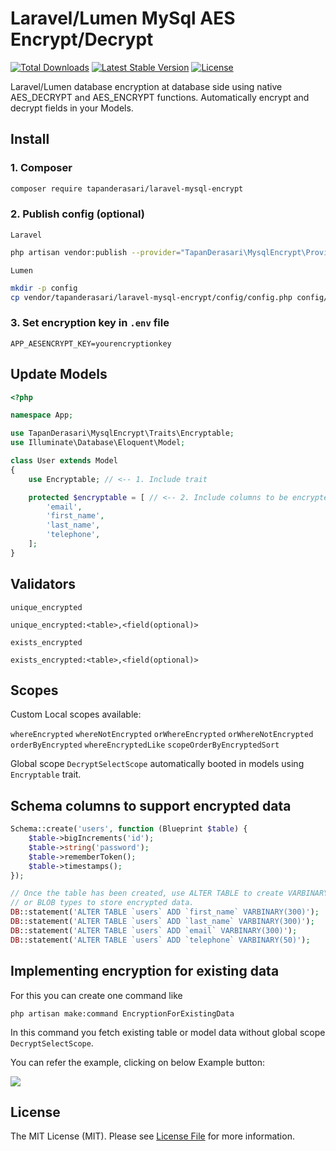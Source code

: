 # Laravel/Lumen MySql AES Encrypt/Decrypt

<a href="https://packagist.org/packages/tapanderasari/laravel-mysql-encrypt"><img src="https://img.shields.io/packagist/dt/tapanderasari/laravel-mysql-encrypt" alt="Total Downloads"></a> <a href="https://img.shields.io/packagist/v/tapanderasari/laravel-mysql-encrypt"><img src="https://img.shields.io/packagist/v/tapanderasari/laravel-mysql-encrypt" alt="Latest Stable Version"></a> <a href="https://github.com/TapanDerasari/laravel-mysql-encrypt/blob/master/LICENSE"><img src="https://img.shields.io/packagist/l/tapanderasari/laravel-mysql-encrypt" alt="License"></a>

Laravel/Lumen database encryption at database side using native AES_DECRYPT and AES_ENCRYPT functions.
Automatically encrypt and decrypt fields in your Models.

## Install

### 1. Composer

```bash
composer require tapanderasari/laravel-mysql-encrypt
```

### 2. Publish config (optional)

`Laravel`

```bash
php artisan vendor:publish --provider="TapanDerasari\MysqlEncrypt\Providers\LaravelServiceProvider"
```

`Lumen`

```bash
mkdir -p config
cp vendor/tapanderasari/laravel-mysql-encrypt/config/config.php config/mysql-encrypt.php
```

### 3. Set encryption key in `.env` file

```
APP_AESENCRYPT_KEY=yourencryptionkey
```

## Update Models

```php
<?php

namespace App;

use TapanDerasari\MysqlEncrypt\Traits\Encryptable;
use Illuminate\Database\Eloquent\Model;

class User extends Model
{
    use Encryptable; // <-- 1. Include trait

    protected $encryptable = [ // <-- 2. Include columns to be encrypted
        'email',
        'first_name',
        'last_name',
        'telephone',
    ];
}
```

## Validators

`unique_encrypted`

```
unique_encrypted:<table>,<field(optional)>
```

`exists_encrypted`

```
exists_encrypted:<table>,<field(optional)>
```

## Scopes

Custom Local scopes available:

`whereEncrypted`
`whereNotEncrypted`
`orWhereEncrypted`
`orWhereNotEncrypted`
`orderByEncrypted`
`whereEncryptedLike`
`scopeOrderByEncryptedSort`

Global scope `DecryptSelectScope` automatically booted in models using `Encryptable` trait.

## Schema columns to support encrypted data

```php
Schema::create('users', function (Blueprint $table) {
    $table->bigIncrements('id');
    $table->string('password');
    $table->rememberToken();
    $table->timestamps();
});

// Once the table has been created, use ALTER TABLE to create VARBINARY
// or BLOB types to store encrypted data.
DB::statement('ALTER TABLE `users` ADD `first_name` VARBINARY(300)');
DB::statement('ALTER TABLE `users` ADD `last_name` VARBINARY(300)');
DB::statement('ALTER TABLE `users` ADD `email` VARBINARY(300)');
DB::statement('ALTER TABLE `users` ADD `telephone` VARBINARY(50)');
```
## Implementing encryption for existing data

For this you can create one command like

```
php artisan make:command EncryptionForExistingData
```

In this command you fetch existing table or model data without global scope `DecryptSelectScope`.

You can refer the example, clicking on below Example button:

<a href="https://github.com/TapanDerasari/laravel-mysql-encrypt/blob/master/existing_data_encryption.md" target="new"><img src="https://img.shields.io/badge/Example-green"></a>


## License

The MIT License (MIT). Please
see [License File](https://github.com/TapanDerasari/laravel-mysql-encrypt/blob/master/LICENSE) for more information.

